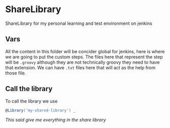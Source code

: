 # ShareLibrary
ShareLibrary for my personal learning and test environment on jenkins

## **Vars**
All the content in this folder will be concider global for jenkins, here is where we are going to put the custom steps.
The files here that represent the step will be `.groovy` although they are not technically groovy they need to have that extension. We can have `.txt` files here that will act as the help from those file.

## Call the library

To call the library we use

```groovy
@Library('my-shared-library') _
```

_This said give me everything in the share library_